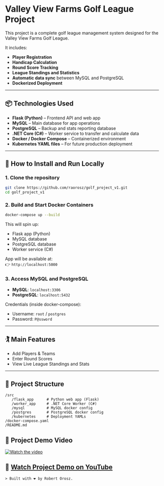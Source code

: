 # Valley View Farms Golf League Project

This project is a complete golf league management system designed for the Valley View Farms Golf League.

It includes:
- **Player Registration**
- **Handicap Calculation**
- **Round Score Tracking**
- **League Standings and Statistics**
- **Automatic data sync** between MySQL and PostgreSQL
- **Dockerized Deployment**

---

## 📦 Technologies Used
- **Flask (Python)** – Frontend API and web app
- **MySQL** – Main database for app operations
- **PostgreSQL** – Backup and stats reporting database
- **.NET Core (C#)** – Worker service to transfer and calculate data
- **Docker / Docker Compose** – Containerized environment
- **Kubernetes YAML files** – For future production deployment

---

## 🚀 How to Install and Run Locally

### 1. Clone the repository
```bash
git clone https://github.com/raorosz/golf_project_v1.git
cd golf_project_v1
```

### 2. Build and Start Docker Containers
```bash
docker-compose up --build
```

This will spin up:
- Flask app (Python)
- MySQL database
- PostgreSQL database
- Worker service (C#)

App will be available at:  
👉 `http://localhost:5000`

### 3. Access MySQL and PostgreSQL
- **MySQL**: `localhost:3306`
- **PostgreSQL**: `localhost:5432`

Credentials (inside docker-compose):
- Username: `root` / `postgres`
- Password: `P@ssword`

---

## 🏌️ Main Features
- Add Players & Teams
- Enter Round Scores
- View Live League Standings and Stats

---

## 📂 Project Structure
```text
/src
   /flask_app      # Python web app (Flask)
   /worker_app     # .NET Core Worker (C#)
   /mysql          # MySQL docker config
   /postgres       # PostgreSQL docker config
   /kubernetes     # Deployment YAMLs
/docker-compose.yaml
/README.md
```
## 🎥 Project Demo Video

[![Watch the video](https://img.shields.io/badge/YouTube-Project%20Demo-red?logo=youtube&logoColor=white)](https://youtu.be/RWCRX5PooJk)

## 🎥 [Watch Project Demo on YouTube](https://youtu.be/RWCRX5PooJk)


```
> Built with ❤️ by Robert Orosz.
